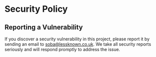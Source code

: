 # Security Policy

## Reporting a Vulnerability

If you discover a security vulnerability in this project, please report it by sending an email to soba@lessknown.co.uk. We take all security reports seriously and will respond promptly to address the issue.